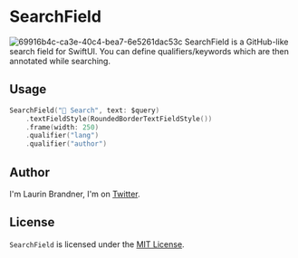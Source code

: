 # SearchField

![69916b4c-ca3e-40c4-bea7-6e5261dac53c](https://github.com/lbrndnr/SearchField/assets/762049/c8907bce-d74e-4f72-8c6c-beda7588b9d4)
SearchField is a GitHub-like search field for SwiftUI. You can define qualifiers/keywords which are then annotated while searching.

## Usage
```swift
SearchField("􀊫 Search", text: $query)
    .textFieldStyle(RoundedBorderTextFieldStyle())
    .frame(width: 250)
    .qualifier("lang")
    .qualifier("author")
```

## Author
I'm Laurin Brandner, I'm on [Twitter](https://twitter.com/lbrndnr).

## License
`SearchField` is licensed under the [MIT License](http://opensource.org/licenses/mit-license.php).
